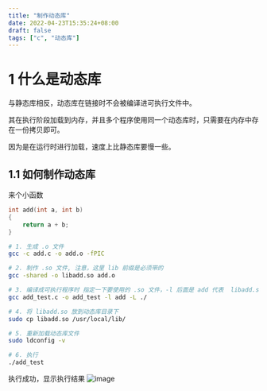 ```yaml
---
title: "制作动态库"
date: 2022-04-23T15:35:24+08:00
draft: false
tags: ["c", "动态库"]
---
```


# 1 什么是动态库
与静态库相反，动态库在链接时不会被编译进可执行文件中。

其在执行阶段加载到内存，并且多个程序使用同一个动态库时，只需要在内存中存在一份拷贝即可。

因为是在运行时进行加载，速度上比静态库要慢一些。

## 1.1 如何制作动态库


来个小函数
```c
int add(int a, int b)
{
	return a + b;
}
```

```bash
# 1. 生成 .o 文件
gcc -c add.c -o add.o -fPIC

# 2. 制作 .so 文件, 注意，这里 lib 前缀是必须带的
gcc -shared -o libadd.so add.o

# 3. 编译成可执行程序时 指定一下要使用的 .so 文件，-l 后面是 add 代表  libadd.so 这个文件
gcc add_test.c -o add_test -l add -L ./

# 4. 将 libadd.so 放到动态库目录下
sudo cp libadd.so /usr/local/lib/

# 5. 重新加载动态库文件
sudo ldconfig -v

# 6. 执行
./add_test
```

执行成功，显示执行结果
![image](https://img2022.cnblogs.com/blog/713751/202204/713751-20220423212845541-1067937127.png)



